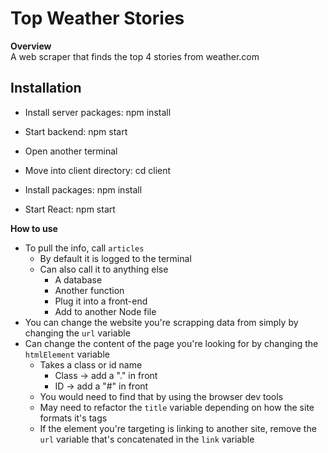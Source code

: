# Top Weather Stories

**Overview** <br>
A web scraper that finds the top 4 stories from weather.com

## Installation

- Install server packages: npm install
- Start backend: npm start

- Open another terminal
- Move into client directory: cd client
- Install packages: npm install
- Start React: npm start

**How to use**

- To pull the info, call `articles`
  - By default it is logged to the terminal
  - Can also call it to anything else
    - A database
    - Another function
    - Plug it into a front-end
    - Add to another Node file
- You can change the website you're scrapping data from simply by changing the `url` variable
- Can change the content of the page you're looking for by changing the `htmlElement` variable
  - Takes a class or id name
    - Class -> add a "." in front
    - ID -> add a "#" in front
  - You would need to find that by using the browser dev tools
  - May need to refactor the `title` variable depending on how the site formats it's tags
  - If the element you're targeting is linking to another site, remove the `url` variable that's concatenated in the `link` variable
